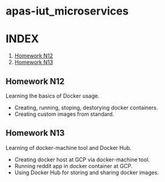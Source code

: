 # apas-iut_microservices
# INDEX
1. [Homework N12](#homework-n12)
2. [Homework N13](#homework-n13)

## Homework N12

Learning the basics of Docker usage.

* Creating, running, stoping, destorying docker containers.
* Creating custom images from standard.

## Homework N13

Learning of docker-machine tool and Docker Hub.

* Creating docker host at GCP via docker-machine tool.
* Running reddit app in docker container at GCP.
* Using Docker Hub for storing and sharing docker images.
